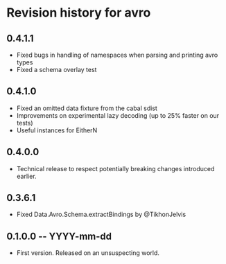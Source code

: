 # Revision history for avro

## 0.4.1.1

- Fixed bugs in handling of namespaces when parsing and printing avro types
- Fixed a schema overlay test

## 0.4.1.0

- Fixed an omitted data fixture from the cabal sdist
- Improvements on experimental lazy decoding (up to 25% faster on our tests)
- Useful instances for EitherN

## 0.4.0.0

- Technical release to respect potentially breaking changes introduced earlier.

## 0.3.6.1

- Fixed Data.Avro.Schema.extractBindings by @TikhonJelvis

## 0.1.0.0  -- YYYY-mm-dd

- First version. Released on an unsuspecting world.
